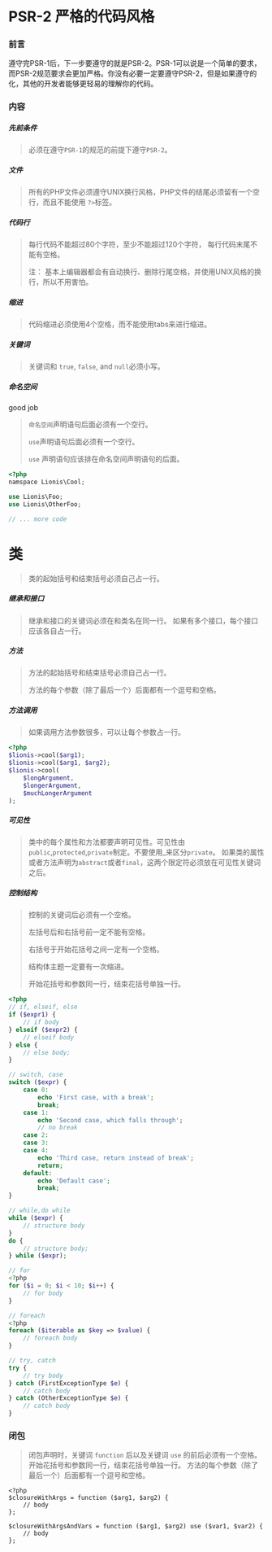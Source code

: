 # PSR-2 严格的代码风格
### 前言
遵守完PSR-1后，下一步要遵守的就是PSR-2。PSR-1可以说是一个简单的要求，而PSR-2规范要求会更加严格。你没有必要一定要遵守PSR-2，但是如果遵守的化，其他的开发者能够更轻易的理解你的代码。

### 内容

##### 先前条件
> 必须在遵守`PSR-1`的规范的前提下遵守`PSR-2`。

##### 文件
> 所有的PHP文件必须遵守UNIX换行风格，PHP文件的结尾必须留有一个空行，而且不能使用 `?>`标签。

##### 代码行
> 每行代码不能超过80个字符，至少不能超过120个字符， 每行代码末尾不能有空格。
> 
>  注： 基本上编辑器都会有自动换行、删除行尾空格，并使用UNIX风格的换行，所以不用害怕。

#####  缩进
> 代码缩进必须使用4个空格，而不能使用tabs来进行缩进。

##### 关键词
> 关键词和 `true`, `false`, and `null`必须小写。

##### 命名空间
good job
> `命名空间`声明语句后面必须有一个空行。
> 
> `use`声明语句后面必须有一个空行。
> 
> `use` 声明语句应该排在命名空间声明语句的后面。

```php
<?php 
namspace Lionis\Cool;

use Lionis\Foo;
use Lionis\OtherFoo;

// ... more code
```
# 类
> 类的起始括号和结束括号必须自己占一行。

##### 继承和接口
> 继承和接口的关键词必须在和类名在同一行。
> 如果有多个接口，每个接口应该各自占一行。

##### 方法
> 方法的起始括号和结束括号必须自己占一行。
>
> 方法的每个参数（除了最后一个）后面都有一个逗号和空格。

##### 方法调用
> 如果调用方法参数很多，可以让每个参数占一行。

```php
<?php
$lionis->cool($arg1);
$lionis->cool($arg1, $arg2);
$lionis->cool(
    $longArgument,
    $longerArgument,
    $muchLongerArgument
);
```

##### 可见性
> 类中的每个属性和方法都要声明可见性。可见性由`public`,`protected`,`private`制定。不要使用_来区分`private`。
> 如果类的属性或者方法声明为`abstract`或者`final`，这两个限定符必须放在可见性关键词之后。

##### 控制结构
> 控制的关键词后必须有一个空格。
>
> 左括号后和右括号前一定不能有空格。
> 
> 右括号于开始花括号之间一定有一个空格。
>
> 结构体主题一定要有一次缩进。
>
> 开始花括号和参数同一行，结束花括号单独一行。

```php
<?php
// if, elseif, else
if ($expr1) {
    // if body
} elseif ($expr2) {
    // elseif body
} else {
    // else body;
}

// switch, case
switch ($expr) {
    case 0:
        echo 'First case, with a break';
        break;
    case 1:
        echo 'Second case, which falls through';
        // no break
    case 2:
    case 3:
    case 4:
        echo 'Third case, return instead of break';
        return;
    default:
        echo 'Default case';
        break;
}

// while,do while
while ($expr) {
    // structure body
}
do {
    // structure body;
} while ($expr);

// for 
<?php
for ($i = 0; $i < 10; $i++) {
    // for body
}

// foreach
<?php
foreach ($iterable as $key => $value) {
    // foreach body
}

// try, catch
try {
    // try body
} catch (FirstExceptionType $e) {
    // catch body
} catch (OtherExceptionType $e) {
    // catch body
}
```

### 闭包
> 闭包声明时，关键词 `function` 后以及关键词 `use` 的前后必须有一个空格。
> 开始花括号和参数同一行，结束花括号单独一行。
> 方法的每个参数（除了最后一个）后面都有一个逗号和空格。

```
<?php
$closureWithArgs = function ($arg1, $arg2) {
    // body
};

$closureWithArgsAndVars = function ($arg1, $arg2) use ($var1, $var2) {
    // body
};
```